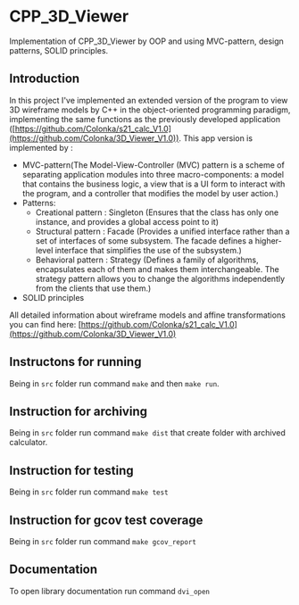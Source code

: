 # CPP_3D_Viewer

Implementation of CPP_3D_Viewer by OOP and using MVC-pattern, design patterns, SOLID principles.

## Introduction

In this project I've implemented an extended version of the program to view 3D wireframe models by C++ in the object-oriented programming paradigm, implementing the same functions as the previously developed application ([https://github.com/Colonka/s21_calc_V1.0](https://github.com/Colonka/3D_Viewer_V1.0)). 
This app version is implemented by :
- MVC-pattern(The Model-View-Controller (MVC) pattern is a scheme of separating application modules into three macro-components: a model that contains the business logic, a view that is a UI form to interact with the program, and a controller that modifies the model by user action.)
- Patterns:
  - Creational pattern : Singleton (Ensures that the class has only one instance, and provides a global access point to it)
  - Structural pattern : Facade (Provides a unified interface rather than a set of interfaces of some subsystem. The facade defines a higher-level interface that simplifies the use of the subsystem.)
  - Behavioral pattern : Strategy (Defines a family of algorithms, encapsulates each of them and makes them interchangeable. The strategy pattern allows you to change the algorithms independently from the clients that use them.)
- SOLID principles

All detailed information about wireframe models and affine transformations you can find here: [https://github.com/Colonka/s21_calc_V1.0](https://github.com/Colonka/3D_Viewer_V1.0)

## Instructons for running

Being in `src` folder run command `make` and then `make run`.

## Instruction for archiving

Being in `src` folder run command `make dist` that create folder with archived calculator.

## Instruction for testing

Being in `src` folder run command `make test`

## Instruction for gcov test coverage

Being in `src` folder run command `make gcov_report`

## Documentation

To open library documentation run command `dvi_open`
